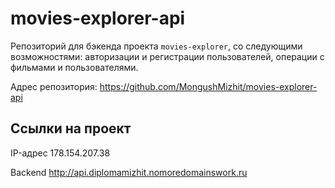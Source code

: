 # movies-explorer-api

Репозиторий для бэкенда проекта `movies-explorer`, со следующими возможностями: авторизации и регистрации пользователей, операции с фильмами и пользователями.

Адрес репозитория: https://github.com/MongushMizhit/movies-explorer-api

## Ссылки на проект

IP-адрес 178.154.207.38

Backend http://api.diplomamizhit.nomoredomainswork.ru
